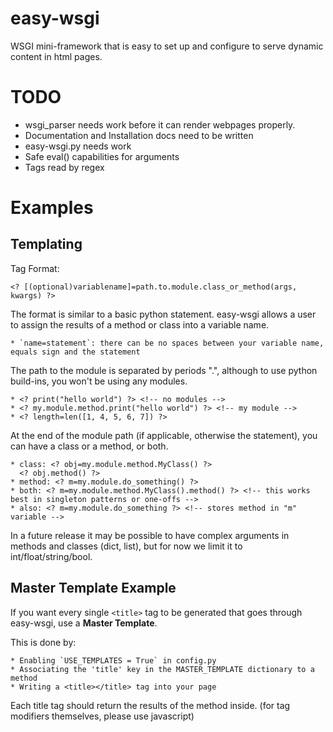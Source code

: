 easy-wsgi
========

WSGI mini-framework that is easy to set up and configure to serve
dynamic content in html pages.

TODO
========

* wsgi_parser needs work before it can render webpages properly.
* Documentation and Installation docs need to be written
* easy-wsgi.py needs work
* Safe eval() capabilities for arguments
* Tags read by regex

Examples
========

Templating
------

Tag Format:

`<? [(optional)variablename]=path.to.module.class_or_method(args, kwargs) ?>`

The format is similar to a basic python statement. easy-wsgi allows a user to
assign the results of a method or class into a variable name. 

    * `name=statement`: there can be no spaces between your variable name, equals sign and the statement
    
The path to the module is separated by periods ".", although to use python build-ins,
you won't be using any modules.

    * <? print("hello world") ?> <!-- no modules -->
    * <? my.module.method.print("hello world") ?> <!-- my module -->
    * <? length=len([1, 4, 5, 6, 7]) ?>

At the end of the module path (if applicable, otherwise the statement), you can
have a class or a method, or both.

    * class: <? obj=my.module.method.MyClass() ?>
      <? obj.method() ?>
    * method: <? m=my.module.do_something() ?>
    * both: <? m=my.module.method.MyClass().method() ?> <!-- this works best in singleton patterns or one-offs -->
    * also: <? m=my.module.do_something ?> <!-- stores method in "m" variable -->
    
In a future release it may be possible to have complex arguments in methods 
and classes (dict, list), but for now we limit it to int/float/string/bool.

Master Template Example
------

If you want every single `<title>` tag to be generated that goes through easy-wsgi,
use a **Master Template**. 

This is done by:

    * Enabling `USE_TEMPLATES = True` in config.py
    * Associating the 'title' key in the MASTER_TEMPLATE dictionary to a method
    * Writing a <title></title> tag into your page

Each title tag should return the results of the method inside.
(for tag modifiers themselves, please use javascript)


